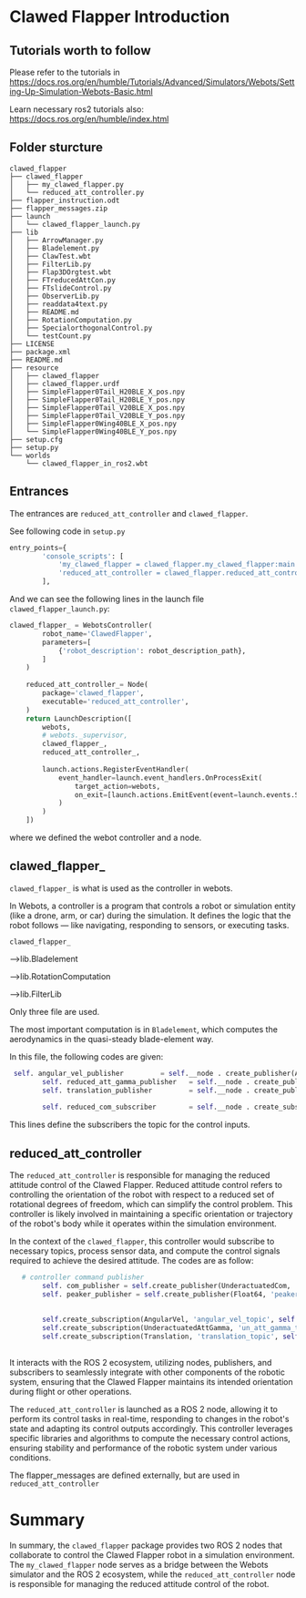 # Clawed Flapper Introduction

## Tutorials worth to follow
Please refer to the tutorials in 
https://docs.ros.org/en/humble/Tutorials/Advanced/Simulators/Webots/Setting-Up-Simulation-Webots-Basic.html

Learn necessary ros2 tutorials also:
https://docs.ros.org/en/humble/index.html

## Folder sturcture
```
clawed_flapper
├── clawed_flapper
│   ├── my_clawed_flapper.py
│   └── reduced_att_controller.py
├── flapper_instruction.odt
├── flapper_messages.zip
├── launch
│   └── clawed_flapper_launch.py
├── lib
│   ├── ArrowManager.py
│   ├── Bladelement.py
│   ├── ClawTest.wbt
│   ├── FilterLib.py
│   ├── Flap3DOrgtest.wbt
│   ├── FTreducedAttCon.py
│   ├── FTslideControl.py
│   ├── ObserverLib.py
│   ├── readdata4text.py
│   ├── README.md
│   ├── RotationComputation.py
│   ├── SpecialorthogonalControl.py
│   └── testCount.py
├── LICENSE
├── package.xml
├── README.md
├── resource
│   ├── clawed_flapper
│   ├── clawed_flapper.urdf
│   ├── SimpleFlapper0Tail_H20BLE_X_pos.npy
│   ├── SimpleFlapper0Tail_H20BLE_Y_pos.npy
│   ├── SimpleFlapper0Tail_V20BLE_X_pos.npy
│   ├── SimpleFlapper0Tail_V20BLE_Y_pos.npy
│   ├── SimpleFlapper0Wing40BLE_X_pos.npy
│   └── SimpleFlapper0Wing40BLE_Y_pos.npy
├── setup.cfg
├── setup.py
└── worlds
    └── clawed_flapper_in_ros2.wbt
```

## Entrances
The entrances are `reduced_att_controller` and `clawed_flapper`.

See  following code in `setup.py`
```python
entry_points={
        'console_scripts': [
            'my_clawed_flapper = clawed_flapper.my_clawed_flapper:main',
            'reduced_att_controller = clawed_flapper.reduced_att_controller:main'
        ],
```

And we can see the following lines in the launch file `clawed_flapper_launch.py`: 
```python
clawed_flapper_ = WebotsController(
        robot_name='ClawedFlapper',
        parameters=[
            {'robot_description': robot_description_path},
        ]
    )
    
    reduced_att_controller_= Node(
        package='clawed_flapper',
        executable='reduced_att_controller',
    )
    return LaunchDescription([
        webots,
        # webots._supervisor,
        clawed_flapper_,
        reduced_att_controller_,
        
        launch.actions.RegisterEventHandler(
            event_handler=launch.event_handlers.OnProcessExit(
                target_action=webots,
                on_exit=[launch.actions.EmitEvent(event=launch.events.Shutdown())],
            )
        )
    ])
```
where we defined the webot controller and a node.

## clawed_flapper_
`clawed_flapper_` is what is used as the controller in webots.

In Webots, a controller is a program that controls a robot or simulation entity (like a drone, arm, or car) during the simulation. It defines the logic that the robot follows — like navigating, responding to sensors, or executing tasks.

`clawed_flapper_`

-->lib.Bladelement

-->lib.RotationComputation 

-->lib.FilterLib

Only three file are used.

The most important computation is in `Bladelement`,
which computes the aerodynamics in the quasi-steady blade-element way.

In this file, the following codes are given:
```python
 self. angular_vel_publisher         = self.__node . create_publisher(AngularVel, 'angular_vel_topic', 10)
        self. reduced_att_gamma_publisher   = self.__node . create_publisher(UnderactuatedAttGamma, 'un_att_gamma_topic', 10)
        self. translation_publisher         = self.__node . create_publisher(Translation, 'translation_topic', 10)
        
        self. reduced_com_subscriber        = self.__node . create_subscription(UnderactuatedCom, 'un_att_com', self.com_callback, 1)
```
This lines define the subscribers the topic for the control inputs. 

## reduced_att_controller
The `reduced_att_controller` is responsible for managing the reduced attitude control of the Clawed Flapper. Reduced attitude control refers to controlling the orientation of the robot with respect to a reduced set of rotational degrees of freedom, which can simplify the control problem. This controller is likely involved in maintaining a specific orientation or trajectory of the robot's body while it operates within the simulation environment.

In the context of the `clawed_flapper`, this controller would subscribe to necessary topics, process sensor data, and compute the control signals required to achieve the desired attitude. 
The codes are as follow: 
```python
   # controller command publisher
        self. com_publisher = self.create_publisher(UnderactuatedCom, 'un_att_com', 1)
        self. peaker_publisher = self.create_publisher(Float64, 'peaker', 1)
        
        
        self.create_subscription(AngularVel, 'angular_vel_topic', self.angular_vel_read_callback, 1)
        self.create_subscription(UnderactuatedAttGamma, 'un_att_gamma_topic', self.underactuated_att_gamma_read_callback, 1)
        self.create_subscription(Translation, 'translation_topic', self.translation_read_callback, 1)
        
```

It interacts with the ROS 2 ecosystem, utilizing nodes, publishers, and subscribers to seamlessly integrate with other components of the robotic system, ensuring that the Clawed Flapper maintains its intended orientation during flight or other operations.

The `reduced_att_controller` is launched as a ROS 2 node, allowing it to perform its control tasks in real-time, responding to changes in the robot's state and adapting its control outputs accordingly. This controller leverages specific libraries and algorithms to compute the necessary control actions, ensuring stability and performance of the robotic system under various conditions.

The flapper_messages are defined externally, but are used in `reduced_att_controller`

# Summary
In summary, the `clawed_flapper` package provides two ROS 2 nodes that collaborate to control the Clawed Flapper robot in a simulation environment. The `my_clawed_flapper` node serves as a bridge between the Webots simulator and the ROS 2 ecosystem, while the `reduced_att_controller` node is responsible for managing the reduced attitude control of the robot.
